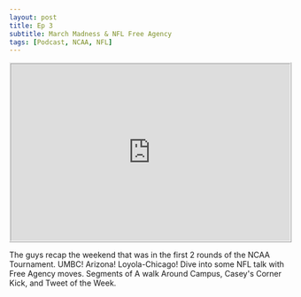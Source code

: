 ```yaml
---
layout: post
title: Ep 3
subtitle: March Madness & NFL Free Agency
tags: [Podcast, NCAA, NFL]
---
```


<iframe src="https://cast.rocks/player/11602/EP-3---March-Madness.mp3?episodeTitle=Ep%203%3A%20March%20Madness%20%26%20NFL%20Free%20Agency%20&podcastTitle=132%20Breese%20Podcast&episodeDate=March%2019th%2C%202018&imageURL=https%3A%2F%2Fcast.rocks%2Fhosting%2F11602%2Ffeeds%2F6RG37.jpg&itunesLink=https%3A%2F%2Fitunes.apple.com%2Fus%2Fpodcast%2F132-breese-podcast%2Fid1353274149%3Fmt%3D2" style="border: ridge; min-height: 265px; max-height: 320px; max-width: 558px; min-width: 270px; width: 100%; height: 100%;" scrollbars="no"></iframe>


The guys recap the weekend that was in the first 2 rounds of the NCAA Tournament. UMBC! Arizona! Loyola-Chicago! Dive into some NFL talk with Free Agency moves.  Segments of  A walk Around Campus, Casey's Corner Kick, and Tweet of the Week. 

